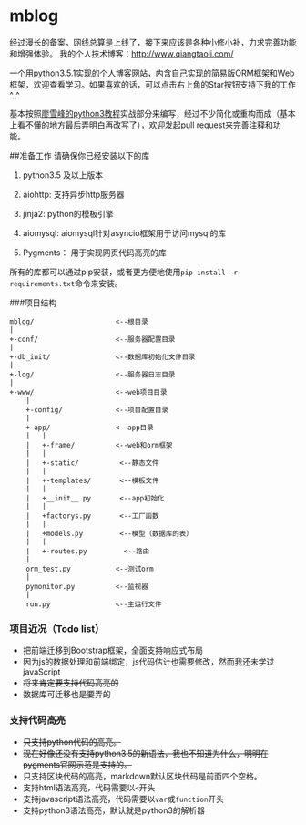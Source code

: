# mblog
经过漫长的备案，网线总算是上线了，接下来应该是各种小修小补，力求完善功能和增强体验。
我的个人技术博客：<http://www.qiangtaoli.com/>

一个用python3.5.1实现的个人博客网站，内含自己实现的简易版ORM框架和Web框架，欢迎查看学习。如果喜欢的话，可以点击右上角的Star按钮支持下我的工作^_^

基本按照[廖雪峰的python3教程](http://www.liaoxuefeng.com/wiki/0014316089557264a6b348958f449949df42a6d3a2e542c000/001432170876125c96f6cc10717484baea0c6da9bee2be4000)实战部分来编写，经过不少简化或重构而成（基本上看不懂的地方最后弄明白再改写了），欢迎发起pull request来完善注释和功能。

##准备工作
请确保你已经安装以下的库

1. python3.5 及以上版本

1. aiohttp: 支持异步http服务器

1. jinja2: python的模板引擎

1. aiomysql: aiomysql针对asyncio框架用于访问mysql的库

1. Pygments： 用于实现网页代码高亮的库

所有的库都可以通过pip安装，或者更方便地使用`pip install -r requirements.txt`命令来安装。

###项目结构

    mblog/                    <--根目录
    |
    +-conf/                   <--服务器配置目录
    |
    +-db_init/                <--数据库初始化文件目录
    |
    +-log/                    <--服务器日志目录
    |
    +-www/                    <--web项目目录
    	|
		+-config/             <--项目配置目录
		|
		+-app/                <--app目录
		|	|
		|	+-frame/          <--web和orm框架
		|	|
		|	+-static/          <--静态文件
		|	|
		|	+-templates/       <--模板文件
		|	|
		|	+__init__.py       <--app初始化
		|	|
		|	+factorys.py       <--工厂函数
		|	|
		|	+models.py         <--模型（数据库的表）
		|	|
		|	+-routes.py         <--路由
		|
		orm_test.py           <--测试orm
		|
		pymonitor.py          <--监视器
		|
		run.py                <--主运行文件
		

### 项目近况（Todo list）  
- 把前端迁移到Bootstrap框架，全面支持响应式布局  
- 因为js的数据处理和前端绑定，js代码估计也需要修改，然而我还未学过javaScript  
- <s>将来肯定要支持代码高亮的</s>  
- 数据库可迁移也是要弄的  

### 支持代码高亮
- <s>只支持python代码的高亮。</s>  
- <s>现在好像还没有支持python3.5的新语法，我也不知道为什么，明明在pygments官网示范是支持的。</s>   
- 只支持区块代码的高亮，markdown默认区块代码是前面四个空格。  
- 支持html语法高亮，代码需要以`<`开头  
- 支持javascript语法高亮，代码需要以`var`或`function`开头  
- 支持python3语法高亮，默认就是python3的解析器
